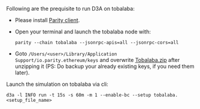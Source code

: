Following are the prequisite to run D3A on tobalaba:

- Please install [Parity client](https://github.com/paritytech/homebrew-paritytech).

- Open your terminal and launch the tobalaba node with:

  `parity --chain tobalaba --jsonrpc-apis=all --jsonrpc-cors=all`

- Goto `/Users/<user>/Library/Application Support/io.parity.ethereum/keys` and overwrite [Tobalaba.zip](https://gridsingularity.atlassian.net/wiki/download/attachments/787251201/Tobalaba.zip?version=1&modificationDate=1540482999613&cacheVersion=1&api=v2) after unzipping it (PS: Do backup your already existing keys, if you need them later).

Launch the simulation on tobalaba via cli:

```
d3a -l INFO run -t 15s -s 60m -m 1 --enable-bc --setup tobalaba.<setup_file_name>
```